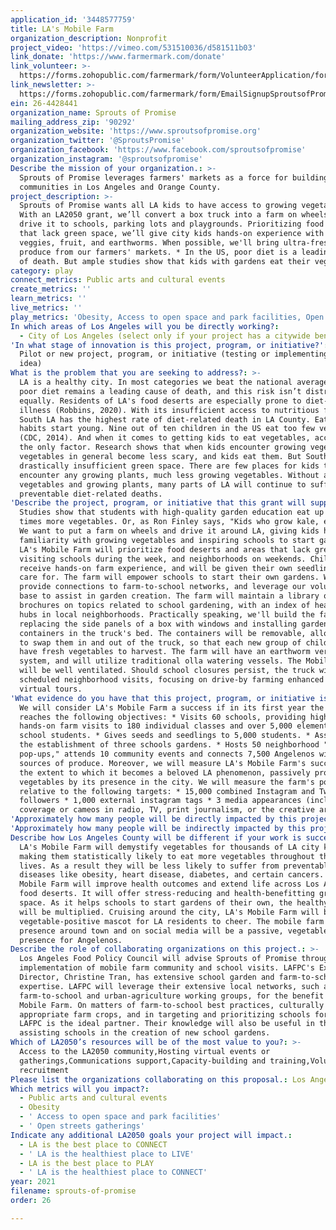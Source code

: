 ```yaml
---
application_id: '3448577759'
title: LA's Mobile Farm
organization_description: Nonprofit
project_video: 'https://vimeo.com/531510036/d581511b03'
link_donate: 'https://www.farmermark.com/donate'
link_volunteer: >-
  https://forms.zohopublic.com/farmermark/form/VolunteerApplication/formperma/TRqESrm8dYehx1o4LCK-1vkU0Vh6tY8LJmhAaPKD9J4
link_newsletter: >-
  https://forms.zohopublic.com/farmermark/form/EmailSignupSproutsofPromise/formperma/DrdGg7INguAgV8MgPWO1Ud4IITB1DNT2S8dIHkiWSDE
ein: 26-4428441
organization_name: Sprouts of Promise
mailing_address_zip: '90292'
organization_website: 'https://www.sproutsofpromise.org'
organization_twitter: '@SproutsPromise'
organization_facebook: 'https://www.facebook.com/sproutsofpromise'
organization_instagram: '@sproutsofpromise'
Describe the mission of your organization.: >-
  Sprouts of Promise leverages farmers' markets as a force for building healthy
  communities in Los Angeles and Orange County.
project_description: >-
  Sprouts of Promise wants all LA kids to have access to growing vegetables!
  With an LA2050 grant, we’ll convert a box truck into a farm on wheels and
  drive it to schools, parking lots and playgrounds. Prioritizing food deserts
  that lack green space, we’ll give city kids hands-on experience with growing
  veggies, fruit, and earthworms. When possible, we'll bring ultra-fresh excess
  produce from our farmers' markets. * In the US, poor diet is a leading cause
  of death. But ample studies show that kids with gardens eat their vegetables.
category: play
connect_metrics: Public arts and cultural events
create_metrics: ''
learn_metrics: ''
live_metrics: ''
play_metrics: 'Obesity, Access to open space and park facilities, Open streets gatherings'
In which areas of Los Angeles will you be directly working?:
  - City of Los Angeles (select only if your project has a citywide benefit)
'In what stage of innovation is this project, program, or initiative?': >-
  Pilot or new project, program, or initiative (testing or implementing a new
  idea)
What is the problem that you are seeking to address?: >-
  LA is a healthy city. In most categories we beat the national averages. But
  poor diet remains a leading cause of death, and this risk isn’t distributed
  equally. Residents of LA's food deserts are especially prone to diet-related
  illness (Robbins, 2020). With its insufficient access to nutritious food,
  South LA has the highest rate of diet-related death in LA County. Eating
  habits start young. Nine out of ten children in the US eat too few vegetables
  (CDC, 2014). And when it comes to getting kids to eat vegetables, access isn't
  the only factor. Research shows that when kids encounter growing vegetables,
  vegetables in general become less scary, and kids eat them. But South LA has
  drastically insufficient green space. There are few places for kids to
  encounter any growing plants, much less growing vegetables. Without access to
  vegetables and growing plants, many parts of LA will continue to suffer from
  preventable diet-related deaths.
'Describe the project, program, or initiative that this grant will support to address the problem identified.': >-
  Studies show that students with high-quality garden education eat up to three
  times more vegetables. Or, as Ron Finley says, "Kids who grow kale, eat kale."
  We want to put a farm on wheels and drive it around LA, giving kids hands-on
  familiarity with growing vegetables and inspiring schools to start gardens.
  LA's Mobile Farm will prioritize food deserts and areas that lack green space,
  visiting schools during the week, and neighborhoods on weekends. Children will
  receive hands-on farm experience, and will be given their own seedlings to
  care for. The farm will empower schools to start their own gardens. We'll
  provide connections to farm-to-school networks, and leverage our volunteer
  base to assist in garden creation. The farm will maintain a library of
  brochures on topics related to school gardening, with an index of healthy food
  hubs in local neighborhoods. Practically speaking, we'll build the farm by
  replacing the side panels of a box with windows and installing garden
  containers in the truck's bed. The containers will be removable, allowing us
  to swap them in and out of the truck, so that each new group of children will
  have fresh vegetables to harvest. The farm will have an earthworm vermicompost
  system, and will utilize traditional olla watering vessels. The Mobile Farm
  will be well ventilated. Should school closures persist, the truck will make
  scheduled neighborhood visits, focusing on drive-by farming enhanced with
  virtual tours.
'What evidence do you have that this project, program, or initiative is or will be successful, and how will you define and measure success?': >-
  We will consider LA's Mobile Farm a success if in its first year the farm
  reaches the following objectives: * Visits 60 schools, providing high-quality,
  hands-on farm visits to 180 individual classes and over 5,000 elementary
  school students. * Gives seeds and seedlings to 5,000 students. * Assists with
  the establishment of three schools gardens. * Hosts 50 neighborhood "farm
  pop-ups," attends 10 community events and connects 7,500 Angelenos with fresh
  sources of produce. Moreover, we will measure LA's Mobile Farm's success by
  the extent to which it becomes a beloved LA phenomenon, passively promoting
  vegetables by its presence in the city. We will measure the farm's popularity
  relative to the following targets: * 15,000 combined Instagram and Twitter
  followers * 1,000 external instagram tags * 3 media appearances (including
  coverage or cameos in radio, TV, print journalism, or the creative arts).
'Approximately how many people will be directly impacted by this project, program, or initiative?': '6000'
'Approximately how many people will be indirectly impacted by this project, program, or initiative?': '50000'
Describe how Los Angeles County will be different if your work is successful.: >-
  LA's Mobile Farm will demystify vegetables for thousands of LA city kids,
  making them statistically likely to eat more vegetables throughout their
  lives. As a result they will be less likely to suffer from preventable
  diseases like obesity, heart disease, diabetes, and certain cancers. LA's
  Mobile Farm will improve health outcomes and extend life across Los Angeles
  food deserts. It will offer stress-reducing and health-benefitting green
  space. As it helps schools to start gardens of their own, the healthy benefits
  will be multiplied. Cruising around the city, LA's Mobile Farm will be a
  vegetable-positive mascot for LA residents to cheer. The mobile farm's
  presence around town and on social media will be a passive, vegetable-positive
  presence for Angelenos.
Describe the role of collaborating organizations on this project.: >-
  Los Angeles Food Policy Council will advise Sprouts of Promise throughout the
  implementation of mobile farm community and school visits. LAFPC's Executive
  Director, Christine Tran, has extensive school garden and farm-to-school
  expertise. LAFPC will leverage their extensive local networks, such as their
  farm-to-school and urban-agriculture working groups, for the benefit of LA's
  Mobile Farm. On matters of farm-to-school best practices, culturally
  appropriate farm crops, and in targeting and prioritizing schools for visits,
  LAFPC is the ideal partner. Their knowledge will also be useful in the area of
  assisting schools in the creation of new school gardens.
Which of LA2050’s resources will be of the most value to you?: >-
  Access to the LA2050 community,Hosting virtual events or
  gatherings,Communications support,Capacity-building and training,Volunteer
  recruitment
Please list the organizations collaborating on this proposal.: Los Angeles Food Policy Council
Which metrics will you impact?:
  - Public arts and cultural events
  - Obesity
  - ' Access to open space and park facilities'
  - ' Open streets gatherings'
Indicate any additional LA2050 goals your project will impact.:
  - LA is the best place to CONNECT
  - ' LA is the healthiest place to LIVE'
  - LA is the best place to PLAY
  - ' LA is the healthiest place to CONNECT'
year: 2021
filename: sprouts-of-promise
order: 26

---
```

